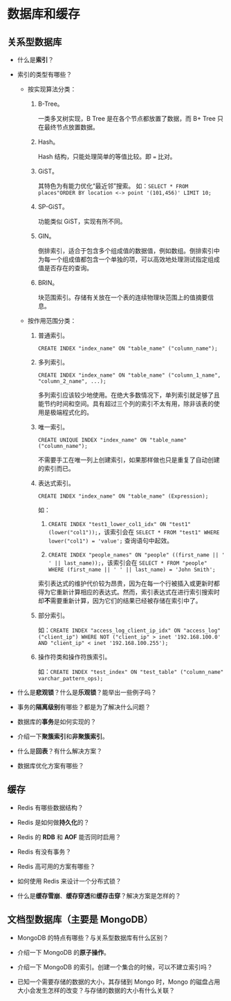 # 数据库和缓存

## 关系型数据库

- 什么是**索引**？

- 索引的类型有哪些？

  - 按实现算法分类：

     1. B-Tree。

        一类多叉树实现，B Tree 是在各个节点都放置了数据，而 B+ Tree 只在最终节点放置数据。

     2. Hash。

        Hash 结构，只能处理简单的等值比较。即 `=` 比对。

     3. GiST。

        其特色为有能力优化“最近邻”搜索。
        如：`SELECT * FROM places"ORDER BY location <-> point '(101,456)' LIMIT 10;`

     4. SP-GiST。

        功能类似 GiST，实现有所不同。

     5. GIN。

        倒排索引，适合于包含多个组成值的数据值，例如数组。倒排索引中为每一个组成值都包含一个单独的项，可以高效地处理测试指定组成值是否存在的查询。

     6. BRIN。

        块范围索引。存储有关放在一个表的连续物理块范围上的值摘要信息。

  - 按作用范围分类：

     1. 普通索引。

        `CREATE INDEX "index_name" ON "table_name" ("column_name");`

     2. 多列索引。

        `CREATE INDEX "index_name" ON "table_name" ("column_1_name", "column_2_name", ...);`

        多列索引应该较少地使用。在绝大多数情况下，单列索引就足够了且能节约时间和空间。具有超过三个列的索引不太有用，除非该表的使用是极端程式化的。

     3. 唯一索引。

        `CREATE UNIQUE INDEX "index_name" ON "table_name" ("column_name");`

        不需要手工在唯一列上创建索引，如果那样做也只是重复了自动创建的索引而已。

     4. 表达式索引。

        `CREATE INDEX "index_name" ON "table_name" (Expression);`

        如：
        1. `CREATE INDEX "test1_lower_col1_idx" ON "test1" (lower("col1"));`，该索引会在 `SELECT * FROM "test1" WHERE lower("col1") = 'value';` 查询语句中起效。

        2. `CREATE INDEX "people_names" ON "people" ((first_name || ' ' || last_name));`，该索引会在 `SELECT * FROM "people" WHERE (first_name || ' ' || last_name) = 'John Smith';`

        索引表达式的维护代价较为昂贵，因为在每一个行被插入或更新时都得为它重新计算相应的表达式。然而，索引表达式在进行索引搜索时却**不**需要重新计算，因为它们的结果已经被存储在索引中了。

     5. 部分索引。

        如：`CREATE INDEX "access_log_client_ip_idx" ON "access_log" ("client_ip") WHERE NOT ("client_ip" > inet '192.168.100.0' AND "client_ip" < inet '192.168.100.255');`

     6. 操作符类和操作符族索引。

        如：`CREATE INDEX "test_index" ON "test_table" ("column_name" varchar_pattern_ops);`

- 什么是**悲观锁**？什么是**乐观锁**？能举出一些例子吗？

- 事务的**隔离级别**有哪些？都是为了解决什么问题？

- 数据库的**事务**是如何实现的？

- 介绍一下**聚簇索引**和**非聚簇索引**。

- 什么是**回表**？有什么解决方案？

- 数据库优化方案有哪些？

## 缓存

- Redis 有哪些数据结构？

- Redis 是如何做**持久化**的？

- Redis 的 **RDB** 和 **AOF** 能否同时启用？

- Redis 有没有事务？

- Redis 高可用的方案有哪些？

- 如何使用 Redis 来设计一个分布式锁？

- 什么是**缓存雪崩**、**缓存穿透**和**缓存击穿**？解决方案是怎样的？

## 文档型数据库（主要是 MongoDB）

- MongoDB 的特点有哪些？与关系型数据库有什么区别？

- 介绍一下 MongoDB 的**原子操作**。

- 介绍一下 MongoDB 的索引。创建一个集合的时候，可以不建立索引吗？

- 已知一个需要存储的数据的大小，其存储到 Mongo 时，Mongo 的磁盘占用大小会发生怎样的改变？与存储的数据的大小有什么关联？
